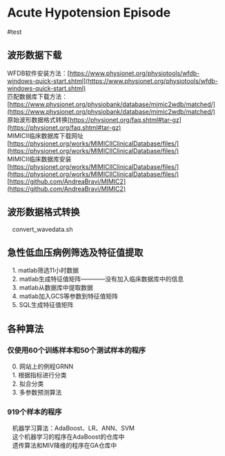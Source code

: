 
# Acute Hypotension Episode 
#test

## 波形数据下载

WFDB软件安装方法：[https://www.physionet.org/physiotools/wfdb-windows-quick-start.shtml](https://www.physionet.org/physiotools/wfdb-windows-quick-start.shtml) <br>
匹配数据库下载方法：[https://www.physionet.org/physiobank/database/mimic2wdb/matched/](https://www.physionet.org/physiobank/database/mimic2wdb/matched/) <br>
原始波形数据格式转换[https://physionet.org/faq.shtml#tar-gz](https://physionet.org/faq.shtml#tar-gz)<br>
MIMICII临床数据库下载网址[https://physionet.org/works/MIMICIIClinicalDatabase/files/](https://physionet.org/works/MIMICIIClinicalDatabase/files/)<br>
MIMICII临床数据库安装[https://physionet.org/works/MIMICIIClinicalDatabase/files/](https://physionet.org/works/MIMICIIClinicalDatabase/files/)<br>
[https://github.com/AndreaBravi/MIMIC2](https://github.com/AndreaBravi/MIMIC2)

## 波形数据格式转换
    convert_wavedata.sh

## 急性低血压病例筛选及特征值提取
    1. matlab筛选11小时数据<br>
    2. matlab生成特征值矩阵————没有加入临床数据库中的信息<br>
    3. matlab从数据库中提取数据<br>
    4. matlab加入GCS等参数到特征值矩阵<br>
    5. SQL生成特征值矩阵<br>

## 各种算法

### 仅使用60个训练样本和50个测试样本的程序
    0. 网站上的例程GRNN<br>
    1. 根据指标进行分类<br>
    2. 拟合分类<br>
    3. 多参数预测算法<br>
 
 ### 919个样本的程序
    机器学习算法：AdaBoost、LR、ANN、SVM<br>
    这个机器学习的程序在AdaBoost的仓库中<br>
    遗传算法和MIV降维的程序在GA仓库中<br>
